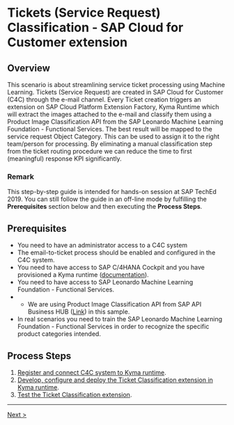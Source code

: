 # Tickets (Service Request) Classification - SAP Cloud for Customer extension
## Overview
This scenario is about streamlining service ticket processing using Machine Learning. Tickets (Service Request) are created in SAP Cloud for Customer (C4C) through the e-mail channel. Every Ticket creation triggers an extension on SAP Cloud Platform Extension Factory, Kyma Runtime which will extract the images attached to the e-mail and classify them using a Product Image Classification API from the SAP Leonardo Machine Learning Foundation - Functional Services. The best result will be mapped to the service request Object Category. This can be used to assign it to the right team/person for processing. By eliminating a manual classification step from the ticket routing procedure we can reduce the time to first (meaningful) response KPI significantly.
### Remark
This step-by-step guide is intended for hands-on session at SAP TechEd 2019. You can still follow the guide in an off-line mode by fulfilling the **Prerequisites** section below and then executing the **Process Steps**.

## Prerequisites
* You need to have an administrator access to a C4C system
* The email-to-ticket process should be enabled and configured in the C4C system.
* You need to have access to SAP C/4HANA Cockpit and you have provisioned a Kyma runtime ([documentation](https://help.sap.com/viewer/dbce7cc5e9e3469c84849d35e777fe0b/Current/en-US/363cf54bad2c47aeb44a87c215ad91ea.html)).
* You need to have access to SAP Leonardo Machine Learning Foundation - Functional Services.
* * We are using Product Image Classification API from SAP API Business HUB ([Link](https://api.sap.com/api/product_image_classification_api/resource)) in this sample.
* In real scenarios you need to train the SAP Leonardo Machine Learning Foundation - Functional Services in order to recognize the specific product categories intended.

## Process Steps
1. [Register and connect C4C system to Kyma runtime](https://github.com/SAP-samples/teched2019-C4C-CAA384/wiki/1.-Register-and-connect-C4C-system-to-Kyma-runtime).
1. [Develop, configure and deploy the Ticket Classification extension in Kyma runtime](https://github.com/SAP-samples/teched2019-C4C-CAA384/wiki/2.-Develop,-configure-and-deploy-the-Ticket-Classification-extension-in-Kyma-runtime).
1. [Test the Ticket Classification extension](https://github.com/SAP-samples/teched2019-C4C-CAA384/wiki/3.-Test-the-Ticket-Classification-extension).


***
[Next >](https://github.com/SAP-samples/teched2019-C4C-CAA384/wiki/1.-Register-and-connect-C4C-system-to-Kyma-runtime)